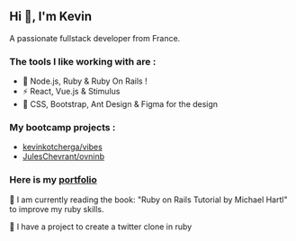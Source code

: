## Hi 👋, I'm Kevin

A passionate fullstack developer from France.

### The tools I like working with are :

-  :wrench: Node.js, Ruby & Ruby On Rails !
- ⚡ React, Vue.js & Stimulus 
- :art: CSS, Bootstrap, Ant Design & Figma for the design

### My bootcamp projects :

- [kevinkotcherga/vibes](https://github.com/kevinkotcherga/vibes)
- [JulesChevrant/ovninb](https://github.com/JulesChevrant/OVNINB)

### Here is my [portfolio](https://kevinkotcherga.herokuapp.com/)

🌱 I am currently reading the book: "Ruby on Rails Tutorial by Michael Hartl" to improve my ruby skills.

🔭 I have a project to create a twitter clone in ruby

<!--
**kevinkotcherga/kevinkotcherga** is a ✨ _special_ ✨ repository because its `README.md` (this file) appears on your GitHub profile.

Here are some ideas to get you started:

- 🔭 I’m currently working on ...
- 🌱 I’m currently learning ...
- 👯 I’m looking to collaborate on ...
- 🤔 I’m looking for help with ...
- 💬 Ask me about ...
- 📫 How to reach me: ...
- 😄 Pronouns: ...
- ⚡ Fun fact: ...
-->
